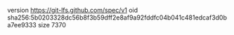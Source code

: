 version https://git-lfs.github.com/spec/v1
oid sha256:5b0203328dc56b8f3b59dff2e8af9a92fddfc04b041c481edcaf3d0ba7ee9333
size 7370
